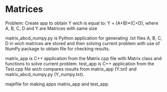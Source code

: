 # Matrices
Problem: Create app to obtain Y wich is equal to:
              Y = (A+B)*(C+D), where A, B, C, D and Y are Matrices with same size

matrix_abcd_numpy.py is Python application for generating .txt files A, B, C, D in wich matrices are stored and then solving current problem with use of NumPy package to obtain file for checking results.

matrix_app is C++ application from the Matrix.cpp file with Matrix class and functions to solve current problem.
test_app is C++ application from the Test.cpp file wich compares results from matrix_app (Y.txt) and matrix_abcd_numpy.py (Y_numpy.txt).

majefile for making apps matrix_app and test_app.

